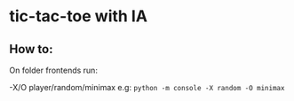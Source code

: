 # tic-tac-toe with IA

## How to:

On folder frontends run:

-X/O player/random/minimax
e.g: `python -m console -X random -O minimax`